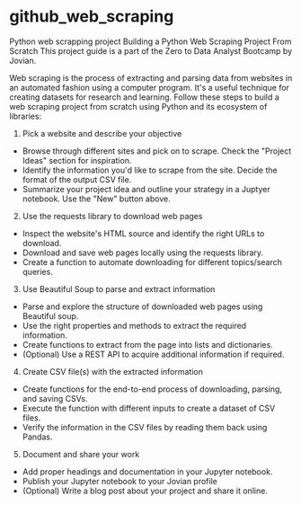 # github_web_scraping
Python web scrapping project
Building a Python Web Scraping Project From Scratch
This project guide is a part of the Zero to Data Analyst Bootcamp by Jovian.

Web scraping is the process of extracting and parsing data from websites in an automated fashion using a computer program. It's a useful technique for creating datasets for research and learning. Follow these steps to build a web scraping project from scratch using Python and its ecosystem of libraries:

1. Pick a website and describe your objective

* Browse through different sites and pick on to scrape. Check the "Project Ideas" section for inspiration.
* Identify the information you'd like to scrape from the site. Decide the format of the output CSV file.
* Summarize your project idea and outline your strategy in a Juptyer notebook. Use the "New" button above.

2.  Use the requests library to download web pages

* Inspect the website's HTML source and identify the right URLs to download.
* Download and save web pages locally using the requests library.
* Create a function to automate downloading for different topics/search queries.

3. Use Beautiful Soup to parse and extract information

* Parse and explore the structure of downloaded web pages using Beautiful soup.
* Use the right properties and methods to extract the required information.
* Create functions to extract from the page into lists and dictionaries.
* (Optional) Use a REST API to acquire additional information if required.

4. Create CSV file(s) with the extracted information

* Create functions for the end-to-end process of downloading, parsing, and saving CSVs.
* Execute the function with different inputs to create a dataset of CSV files.
* Verify the information in the CSV files by reading them back using Pandas.

5. Document and share your work

* Add proper headings and documentation in your Jupyter notebook.
* Publish your Jupyter notebook to your Jovian profile
* (Optional) Write a blog post about your project and share it online.
